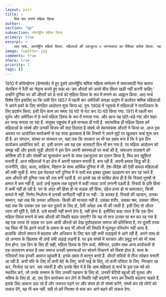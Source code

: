 ```yaml
---
layout: post
title: >
    मिल कर मनाये महिला दिवस
author:
section: "मुद्दा"
subsection: अंतर्राष्ट्रीय महिला दिवस
primary: true
excerpt: >
    आठ मार्च, अंतर्राष्ट्रीय महिला दिवस. महिलाओं की एकजुटता व जागरूकता का वैश्विक प्रतीक दिवस. यह गैरबराबरी व अन्याय के खिलाफ संघर्षों का और उपलब्धियों का भी प्रतीक दिवस है. हर वर्ष इस दिन दुनिया भर की औरतें अपने अपने तरीके से इसे आयोजित करती हैं.
image: together.jpg
comments: true
share: true
priority: 1
tags: []
---
```


1910 में कोपेनहेगन (डेनमार्क) में हुए दूसरे अंतर्राष्ट्रीय श्रमिक महिला सम्मेलन में समाजवादी नेता क्लारा जेतकिन ने रैली का नेतृत्व करते हुए कहा था-‘हम औरतों को अपने बीच दीवार खड़ी नहीं करनी चाहिए.’ उन्होंने दुनिया भर की औरतों को 8 मार्च को महिला दिवस के रूप में मनाने का आह्वान किया. आठ मार्च विशेष दिन इसलिए था कि उसी दिन 1857 में पहली बार अमेरिकी कपड़ा उद्योग में कार्यरत श्रमिक महिलाओं ने अपने हकों के लिए संगठित आंदोलन शुरू किया था. पुनः 1908 में न्यूयार्क में महिलाओं ने मताधिकार के लिए प्रदर्शन किया. इसी दिन काम का समय 16 घंटे से घट कर 10 घंटे किया गया. 1911 में पहली बार यूरोप और अमेरिका में 8 मार्च महिला दिवस के रूप में मनाया गया. और आज यह छोटे-बड़े गांव और शहर हर जगह मनाया जा रहा है. संयुक्त राष्ट्र्रसंघ में इसे मान्यता दी गयी है. स्वाभाविक ही महिला दिवस हमें महिलाओं के संघर्ष और उनकी विजय की याद दिलाता है.संघर्ष जो मेहनतकश औरतों ने किया था.
आज इस अवसर पर आयोजित कार्यक्रमों से यह साफ झलकता है कि स्त्रियों ने अपने मुद्दों पर खुलकर चर्चा शुरू कर दी है. हर संगठन, संस्था या संस्थान पर, यहां तक कि सरकार पर भी यह दबाव बना है कि वे इस दिन कार्यक्रम आयोजित करें. हां, इसी कारण अब यह एक सजावटी दिन भी बन गया है. पर महिला आंदोलन को समझ रही और इससे जुड़ी औरतों ने इस दिन अपनी समस्याओं पर चर्चा की है, समाधान तलाशने की कोशिश की है और संघर्षों का मूल्याकंन करने के साथ एकजुटता का एलान किया है, मिल कर खुशियां मनायी हैं.
आज महिलाओं ने हर क्षेत्र में अपनी पहचान बनायी है. बना रही हैं. अपनी क्षमता सिद्ध की है. राजनीति, खेल, कला, साहित्य, विज्ञान के साथ आर्थिक दुनिया में भी. देश-विदेश की ऐसी सफल महिलाओं की लंबी सूची है. मगर इस भेदभाव भरी दुनिया में ये सभी बस इक्का दुक्का उदाहरण बन कर रह जाते हैं. आम औरतों की दुनिया जस की तस बनी रहती है. पर इनसे यह तो साबित होता ही है कि स्त्रियां पुरुषों से क्षमता में कम नहीं हैं, उल्टे उन्हें मुकाम तक पहुंचने में कहीं ज्यादा उर्जा लगानी पड़ती है. स्त्रियों के प्रति हिंसा में कमी नहीं हो रही है. घर के अंदर की हिंसा हो या सड़क की हिंसा, दहेज हत्या हो या बलात्कार, किसी मामले में नहीं. निर्णय निर्धारण में उनकी भागीदारी नहीं है या नही ंके बराबर है. स्त्रियों की पहचान, उनका सम्मान, यहां तक कि उनका अस्तित्व- किसी की मान्यता नहीं है. उसका शरीर, उसका श्रम, उसका जीवन, यहां तक कि उसका एक एक पल दूसरों के लिए हो, ऐसी अपेक्षा अब भी की जाती है. इसी लिए तो औरत त्याग की मूर्ति है, देवी है. उसे मानवी नहीं बनने देना है, नहीं होना है.
इसीलिए कहा जाता है कि एक दिन महिला दिवस मनाने से क्या औरतों की स्थिति बदल जाएगी? कि यह तो मात्र उत्सव सा बन कर रह गया है. यह एक तरफ तो सड़क पर उतर आयी औरतों को देख पूर्वाग्रहग्रस्त समाज की प्रतिक्रिया है, पर दूसरी तरफ यह चिंता भी कि इतने सालों के प्रयास के बाद भी औरतों की स्थिति में मूलभूत परिवर्तन नहीं आया है. हालांकि औरतें समाज में बदलाव और अधिकार के लिए चल रही सभी लड़ाइयों में आगे रही हैं. अपने साथ हो रहे अन्याय के खिलाफ भी उन्हें लंबी लड़ाई लड़नी है. पर इस संघर्ष में सरकार और प्रबुद्ध वर्ग को भी साथ देना होगा.
एक दिन के लिए ही सही, महिला दिवस के दिन चर्चा, सेमिनार, प्रदर्षन तथा अन्य कार्यक्रमों से एक वातावरण बनता है तथा समाज उनकी समस्याओं पर सोचने विचारने को विवश होता है. सत्ता के गलियारों तक इनकी आवाज पहुंचती है. इनके दबाव में कानून बनते हैें.
औरतें सदियों से तीज त्योहार मनाती आ रही हैं. कभी पति के लिए तो कभी बेटे के लिए, कभी भाई के लिए, तो कभी परिवार के लिए. निराहार रह कर, निर्जला रह कर. अब जरूरी है और उनके हित में है कि आम महिलाएं 8 मार्च के इस एक पर्व को स्थापित करें, जो उनके सम्मान के लिए उनकी पहचान के लिए हो, उनकी बेटियों बहुओं की सुरक्षा और भविष्य के लिए हो. हां, एक दिन कार्यक्रम कर लेने से स्थिति नहीं बदलेगी, मगर हम स्थिति बदलना चाहते हैं. इसके लिए आवाज उठा रहे हैं और जरूरत पड़ने पर और संभव हो तो संघर्ष करेंगे, संघर्ष कर रहे लोगों को ताकत देंगे, यह भी कम नहीं. यही तो हमें निराशा से बचा कर आगे बढने की ताकत देगा.